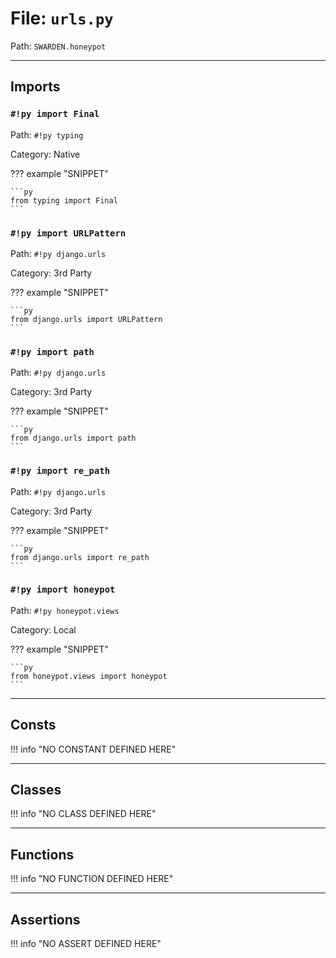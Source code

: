 
# File: `urls.py`
Path: `SWARDEN.honeypot`



---

## Imports

### `#!py import Final`

Path: `#!py typing`

Category: Native

??? example "SNIPPET"

    ```py
    from typing import Final
    ```

### `#!py import URLPattern`

Path: `#!py django.urls`

Category: 3rd Party

??? example "SNIPPET"

    ```py
    from django.urls import URLPattern
    ```

### `#!py import path`

Path: `#!py django.urls`

Category: 3rd Party

??? example "SNIPPET"

    ```py
    from django.urls import path
    ```

### `#!py import re_path`

Path: `#!py django.urls`

Category: 3rd Party

??? example "SNIPPET"

    ```py
    from django.urls import re_path
    ```

### `#!py import honeypot`

Path: `#!py honeypot.views`

Category: Local

??? example "SNIPPET"

    ```py
    from honeypot.views import honeypot
    ```



---

## Consts

!!! info "NO CONSTANT DEFINED HERE"

---

## Classes

!!! info "NO CLASS DEFINED HERE"

---

## Functions

!!! info "NO FUNCTION DEFINED HERE"

---

## Assertions

!!! info "NO ASSERT DEFINED HERE"
